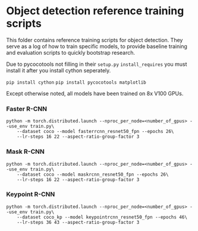 # Object detection reference training scripts

This folder contains reference training scripts for object detection.
They serve as a log of how to train specific models, to provide baseline
training and evaluation scripts to quickly bootstrap research.

Due to pycocotools not filling in their `setup.py` `install_requires` you
must install it after you install cython seperately. 

`pip install cython`
`pip install pycocotools matplotlib`

Except otherwise noted, all models have been trained on 8x V100 GPUs. 


### Faster R-CNN
```
python -m torch.distributed.launch --nproc_per_node=<number_of_gpus> --use_env train.py\
    --dataset coco --model fasterrcnn_resnet50_fpn --epochs 26\
    --lr-steps 16 22 --aspect-ratio-group-factor 3
```


### Mask R-CNN
```
python -m torch.distributed.launch --nproc_per_node=<number_of_gpus> --use_env train.py\
    --dataset coco --model maskrcnn_resnet50_fpn --epochs 26\
    --lr-steps 16 22 --aspect-ratio-group-factor 3
```


### Keypoint R-CNN
```
python -m torch.distributed.launch --nproc_per_node=<number_of_gpus> --use_env train.py\
    --dataset coco_kp --model keypointrcnn_resnet50_fpn --epochs 46\
    --lr-steps 36 43 --aspect-ratio-group-factor 3
```

